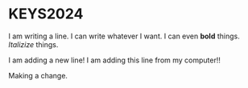 # KEYS2024

I am writing a line. I can write whatever I want. I can even **bold** things. *Italizize* things.

I am adding a new line! I am adding this line from my computer!!

Making a change.
